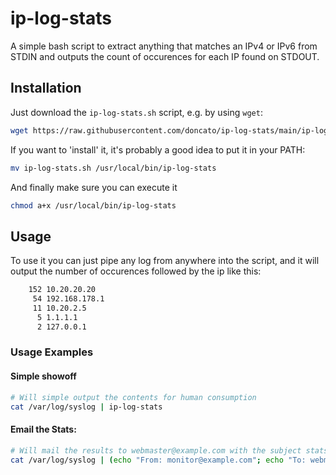 # ip-log-stats
A simple bash script to extract anything that matches an IPv4 or IPv6 from STDIN and outputs the count of occurences for each IP found on STDOUT.

## Installation
Just download the `ip-log-stats.sh` script, e.g. by using `wget`:

```sh
wget https://raw.githubusercontent.com/doncato/ip-log-stats/main/ip-log-stats.sh
```

If you want to 'install' it, it's probably a good idea to put it in your PATH:

```sh
mv ip-log-stats.sh /usr/local/bin/ip-log-stats
```

And finally make sure you can execute it 
```sh
chmod a+x /usr/local/bin/ip-log-stats
```

## Usage
To use it you can just pipe any log from anywhere into the script, and it will output
the number of occurences followed by the ip like this:

```txt
    152 10.20.20.20
     54 192.168.178.1
     11 10.20.2.5
      5 1.1.1.1
      2 127.0.0.1
```

### Usage Examples
#### Simple showoff
```sh
# Will simple output the contents for human consumption
cat /var/log/syslog | ip-log-stats
```

#### Email the Stats:
```sh
# Will mail the results to webmaster@example.com with the subject stats
cat /var/log/syslog | (echo "From: monitor@example.com"; echo "To: webmaster@example.com"; echo "Subject: IP Log Stats"; echo ""; ip-log-stats) | sendmail -F "IP Log Stats <monitor@example.com>" webmaster@example.com
```
